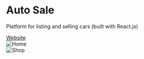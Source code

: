 # Auto Sale
Platform for listing and selling cars (built with React.js)

[Website](https://someautosale.netlify.app/)
\
![Home](https://user-images.githubusercontent.com/103978864/213964027-f0a660ff-2f7f-46e7-ac9f-182662babf70.png)
\
![Shop](https://user-images.githubusercontent.com/103978864/213964039-160261eb-e5fb-4635-9f82-88a01dfa597f.png)

